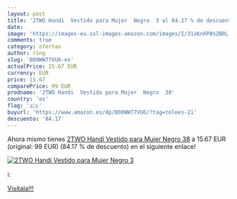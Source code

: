 ```yaml
---
layout: post
title: '2TWO Handi  Vestido para Mujer  Negro  3 al 84.17 % de descuento'
date: 
image: 'https://images-eu.ssl-images-amazon.com/images/I/31xKnXPA%2B0L._SL200_.jpg'
comments: true
category: ofertas
author: ring
slug: 'B00WW77VU6-es'
actualPrice: 15.67 EUR
currency: EUR
price: 15.67
comparePrice: 99 EUR
prodname: '2TWO Handi  Vestido para Mujer  Negro  38'
country: 'es'
flag: '🇪🇸'
buyurl: 'https://www.amazon.es/dp/B00WW77VU6/?tag=tolees-21'
descuento: '84.17'
---
```


Ahora mismo tienes [2TWO Handi  Vestido para Mujer  Negro  38](https://www.amazon.es/dp/B00WW77VU6/?tag=tolees-21) a 15.67 EUR (original: 99 EUR) (84.17 %  de descuento) en el siguiente enlace!

[![2TWO Handi  Vestido para Mujer  Negro  3](https://images-eu.ssl-images-amazon.com/images/I/31xKnXPA%2B0L._SL200_.jpg)](https://www.amazon.es/dp/B00WW77VU6/?tag=tolees-21)

ℹ️:


[Visítala!!!](https://www.amazon.es/dp/B00WW77VU6/?tag=tolees-21)
